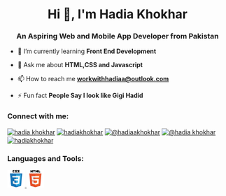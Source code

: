<h1 align="center">Hi 👋, I'm Hadia Khokhar</h1>
<h3 align="center">An Aspiring Web and Mobile App Developer from Pakistan</h3>

- 🌱 I’m currently learning **Front End Development**

- 💬 Ask me about **HTML,CSS and Javascript**

- 📫 How to reach me **workwithhadiaa@outlook.com**

- ⚡ Fun fact **People Say I look like Gigi Hadid**

<h3 align="left">Connect with me:</h3>
<p align="left">
<a href="https://linkedin.com/in/hadiakhokhar" target="blank_"><img align="center" src="https://raw.githubusercontent.com/rahuldkjain/github-profile-readme-generator/master/src/images/icons/Social/linked-in-alt.svg" alt="hadia khokhar" height="30" width="40" /></a>
<a href="https://stackoverflow.com/users/23451197/hadiakhokhar" target="blank_"><img align="center" src="https://raw.githubusercontent.com/rahuldkjain/github-profile-readme-generator/master/src/images/icons/Social/stack-overflow.svg" alt="hadiakhokhar" height="30" width="40" /></a>
<a href="https://hashnode.com/@hadiaakhokhar" target="blank_"><img align="center" src="https://raw.githubusercontent.com/rahuldkjain/github-profile-readme-generator/master/src/images/icons/Social/hashnode.svg" alt="@hadiaakhokhar" height="30" width="40" /></a>
<a href="https://medium.com/@hadiakhokhar" target="blank_"><img align="center" src="https://raw.githubusercontent.com/rahuldkjain/github-profile-readme-generator/master/src/images/icons/Social/medium.svg" alt="@hadia khokhar" height="30" width="40" /></a>
<a href="https://www.leetcode.com/hadiakhokhar" target="blank_"><img align="center" src="https://raw.githubusercontent.com/rahuldkjain/github-profile-readme-generator/master/src/images/icons/Social/leet-code.svg" alt="hadiakhokhar" height="30" width="40" /></a>
</p>

<h3 align="left">Languages and Tools:</h3>
<p align="left"> <a href="https://www.w3schools.com/css/" target="_blank" rel="noreferrer"> <img src="https://raw.githubusercontent.com/devicons/devicon/master/icons/css3/css3-original-wordmark.svg" alt="css3" width="40" height="40"/> </a> <a href="https://www.w3.org/html/" target="_blank" rel="noreferrer"> <img src="https://raw.githubusercontent.com/devicons/devicon/master/icons/html5/html5-original-wordmark.svg" alt="html5" width="40" height="40"/> </a> </p>
